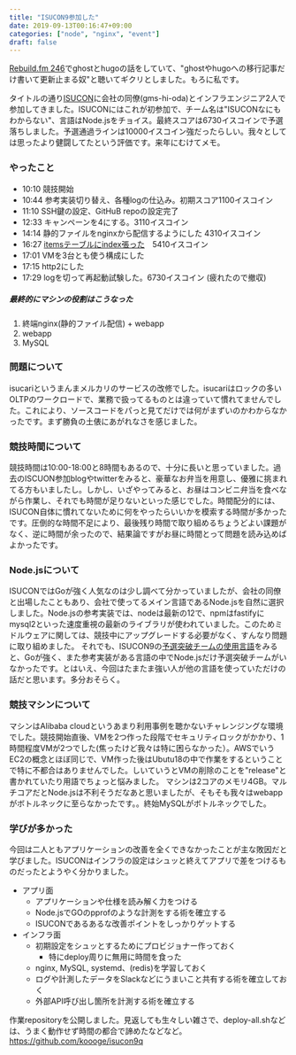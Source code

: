 ```yaml
---
title: "ISUCON9参加した"
date: 2019-09-13T00:16:47+09:00
categories: ["node", "nginx", "event"]
draft: false
---
```


[Rebuild.fm 246](http://rebuild.fm/246/)でghostとhugoの話をしていて、"ghostやhugoへの移行記事だけ書いて更新止まる奴"と聴いてギクリとしました。もろに私です。

タイトルの通り[ISUCON](http://isucon.net/)に会社の同僚(gms-hi-oda)とインフラエンジニア2人で参加してきました。ISUCONにはこれが初参加で、チーム名は"ISUCONなにもわからない"、言語はNode.jsをチョイス。最終スコアは6730イスコインで予選落ちしました。予選通過ラインは10000イスコイン強だったらしい。我々としては思ったより健闘してたという評価です。来年にむけてメモ。

### やったこと
- 10:10 競技開始
- 10:44 参考実装切り替え、各種logの仕込み。初期スコア1100イスコイン
- 11:10 SSH鍵の設定、GitHuB repoの設定完了
- 12:33 キャンペーンを4にする。3110イスコイン
- 14:14 静的ファイルをnginxから配信するようにした 4310イスコイン
- 16:27 [itemsテーブルにindex張った](https://github.com/koooge/isucon9q/commit/1a84b81e2e6bea76a38946421512098917152bb0)　5410イスコイン
- 17:01 VMを3台とも使う構成にした
- 17:15 http2にした
- 17:29 logを切って再起動試験した。6730イスコイン (疲れたので撤収)

##### 最終的にマシンの役割はこうなった
1. 終端nginx(静的ファイル配信) + webapp
2. webapp
3. MySQL

### 問題について
isucariというまんまメルカリのサービスの改修でした。isucariはロックの多いOLTPのワークロードで、業務で扱ってるものとは違っていて慣れてませんでした。これにより、ソースコードをパっと見てだけでは何がまずいのかわからなかったです。まず勝負の土俵にあがれなさを感じました。

### 競技時間について
競技時間は10:00-18:00と8時間もあるので、十分に長いと思っていました。過去のISCUON参加blogやtwitterをみると、豪華なお弁当を用意し、優雅に挑まれてる方もいましたし。しかし、いざやってみると、お昼はコンビニ弁当を食べながら作業し、それでも時間が足りないといった感じでした。時間配分的には、ISUCON自体に慣れてないために何をやったらいいかを模索する時間が多かったです。圧倒的な時間不足により、最後残り時間で取り組めるちょうどよい課題がなく、逆に時間が余ったので、結果論ですがお昼に時間とって問題を読み込めばよかったです。

### Node.jsについて
ISUCONではGoが強く人気なのは少し調べて分かっていましたが、会社の同僚と出場したこともあり、会社で使ってるメイン言語であるNode.jsを自然に選択しました。Node.jsの参考実装では、nodeは最新の12で、npmはfastifyにmysql2といった速度重視の最新のライブラリが使われていました。このためミドルウェアに関しては、競技中にアップグレードする必要がなく、すんなり問題に取り組めました。
それでも、ISUCON9の[予選突破チームの使用言語](http://isucon.net/archives/53789935.html)をみると、Goが強く、また参考実装がある言語の中でNode.jsだけ予選突破チームがいなかったです。とはいえ、今回はたまたま強い人が他の言語を使っていただけの話だと思います。多分おそらく。

### 競技マシンについて
マシンはAlibaba cloudというあまり利用事例を聴かないチャレンジングな環境でした。競技開始直後、VMを2つ作った段階でセキュリティロックがかかり、1時間程度VMが2つでした(焦ったけど我々は特に困らなかった）。AWSでいうEC2の概念とほぼ同じで、VM作った後はUbutu18の中で作業をするということで特に不都合はありませんでした。しいていうとVMの削除のことを"release"と書かれていたり用語でちょっと悩みました。
マシンは2コアのメモリ4GB。マルチコアだとNode.jsは不利そうだなあと思いましたが、そもそも我々はwebappがボトルネックに至らなかったです。。終始MySQLがボトルネックでした。

### 学びが多かった
今回は二人ともアプリケーションの改善を全くできなかったことが主な敗因だと学びました。ISUCONはインフラの設定はシュッと終えてアプリで差をつけるものだったとようやく分かりました。

- アプリ面
  - アプリケーションや仕様を読み解く力をつける
  - Node.jsでGOのpprofのような計測をする術を確立する
  - ISUCONであるあるな改善ポイントをしっかりゲットする
- インフラ面
  - 初期設定をシュッとするためにプロビジョナー作っておく
    - 特にdeploy周りに無用に時間を食った
  - nginx, MySQL, systemd、(redis)を学習しておく
  - ログや計測したデータをSlackなどにうまいこと共有する術を確立しておく
  - 外部API呼び出し箇所を計測する術を確立する

作業repositoryを公開しました。見返しても生々しい雑さで、deploy-all.shなどは、うまく動作せず時間の都合で諦めたなどなど。
https://github.com/koooge/isucon9q